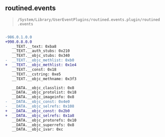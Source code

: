 ## routined.events

> `/System/Library/UserEventPlugins/routined.events.plugin/routined.events`

```diff

-986.0.1.0.0
+990.0.8.0.0
   __TEXT.__text: 0xba8
   __TEXT.__auth_stubs: 0x210
   __TEXT.__objc_stubs: 0x340
-  __TEXT.__objc_methlist: 0xb0
+  __TEXT.__objc_methlist: 0x1e4
   __TEXT.__const: 0x18
   __TEXT.__cstring: 0xe5
   __TEXT.__objc_methname: 0x3f3

   __DATA.__objc_classlist: 0x8
   __DATA.__objc_protolist: 0x18
   __DATA.__objc_imageinfo: 0x8
-  __DATA.__objc_const: 0x4e0
-  __DATA.__objc_selrefs: 0x108
+  __DATA.__objc_const: 0x2b0
+  __DATA.__objc_selrefs: 0x1a8
   __DATA.__objc_protorefs: 0x10
   __DATA.__objc_superrefs: 0x8
   __DATA.__objc_ivar: 0xc

```
